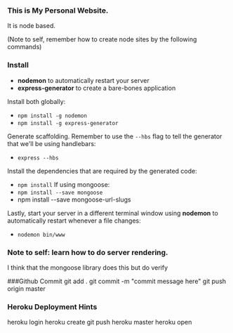 ### This is My Personal Website.

It is node based.

(Note to self, remember how to create node sites by the following commands)

### Install

* __nodemon__ to automatically restart your server
* __express-generator__ to create a bare-bones application

Install both globally:

* <code>npm install -g nodemon</code>
* <code>npm install -g express-generator</code>

Generate scaffolding. Remember to use the <code>--hbs</code> flag to tell the generator that we'll be using handlebars:

* <code>express --hbs</code>

Install the dependencies that are required by the generated code:

* <code>npm install</code>
If using mongoose:
* <code>npm install --save mongoose</code>
* <code></code>npm install --save mongoose-url-slugs</code>

Lastly, start your server in a different terminal window using __nodemon__ to automatically restart whenever a file changes:

* <code>nodemon bin/www</code>

### Note to self: learn how to do server rendering.
I think that the mongoose library does this but do verify


###Github Commit
git add .
git commit -m "commit message here"
git push origin master

### Heroku Deployment Hints
heroku login
heroku create
git push heroku master
heroku open
